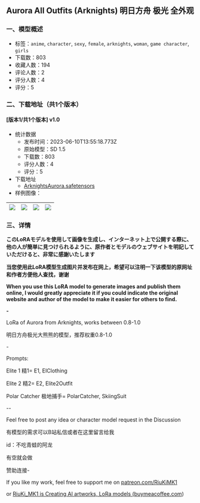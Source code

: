 ## Aurora All Outfits (Arknights) 明日方舟 极光 全外观
### 一、模型概述

- 标签：`anime`, `character`, `sexy`, `female`, `arknights`, `woman`, `game character`, `girls`
- 下载数：803
- 收藏人数：194
- 评论人数：2
- 评分人数：4
- 评分：5

### 二、下载地址（共1个版本）

#### [版本1/共1个版本] v1.0

- 统计数据
  - 发布时间：2023-06-10T13:55:18.773Z
  - 原始模型：SD 1.5
  - 下载数：803
  - 评分人数：4
  - 评分：5
- 下载地址
  - [ArknightsAurora.safetensors](https://civitai.com/api/download/models/93076)
- 样例图像：

| <img src="https://image.civitai.com/xG1nkqKTMzGDvpLrqFT7WA/4c4ba1be-6e58-41c7-b872-8e2aabed3e11/width=450/1096785.jpeg" /> | <img src="https://image.civitai.com/xG1nkqKTMzGDvpLrqFT7WA/69e32880-cbcd-40a8-ad11-c6c09e90ad8b/width=450/1096784.jpeg" /> | <img src="https://image.civitai.com/xG1nkqKTMzGDvpLrqFT7WA/a21fb9c5-b477-4c6f-9bab-1113bb1f513b/width=450/1096786.jpeg" /> | <img src="https://image.civitai.com/xG1nkqKTMzGDvpLrqFT7WA/28a80bbe-7323-4e7b-8c5f-49b545a46ad6/width=450/1096787.jpeg" /> |
| ---- | ---- | ---- | ---- |


### 三、详情
<p><strong>このLoRAモデルを使用して画像を生成し、インターネット上で公開する際に、他の人が簡単に見つけられるように、原作者とモデルのウェブサイトを明記していただけると、非常に感謝いたします</strong></p><p><strong>当您使用此LoRA模型生成图片并发布在网上，希望可以注明一下该模型的原网址和作者方便他人查找，谢谢</strong></p><p><strong>When you use this LoRA model to generate images and publish them online, I would greatly appreciate it if you could indicate the original website and author of the model to make it easier for others to find.</strong></p><p><strong>-</strong></p><p>LoRa of Aurora from Arknights, works between 0.8-1.0</p><p>明日方舟极光大熊熊的模型，推荐权重0.8-1.0</p><p>-</p><p>Prompts:</p><p>Elite 1 精1= E1, EIClothing</p><p>Elite 2 精2= E2, Elite2Outfit</p><p>Polar Catcher 极地捕手= PolarCatcher, SkiingSuit</p><p>--</p><p>Feel free to post any idea or character model request in the Discussion</p><p>有模型的需求可以B站私信或者在这里留言给我</p><p>id：不吃青蛙的阿龙</p><p>有空就会做</p><p>赞助连接-</p><p>If you like my work, feel free to support me on <a target="_blank" rel="ugc" href="http://patreon.com/RiuKiMK1">patreon.com/RiuKiMK1</a></p><p>or <a target="_blank" rel="ugc" href="https://www.buymeacoffee.com/RiuKiMk1">RiuKi_MK1 is Creating AI artworks, LoRa models (</a><a target="_blank" rel="ugc" href="http://buymeacoffee.com">buymeacoffee.com</a>)</p>